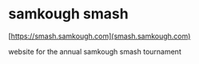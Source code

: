# samkough smash

[https://smash.samkough.com](smash.samkough.com)

website for the annual samkough smash tournament
